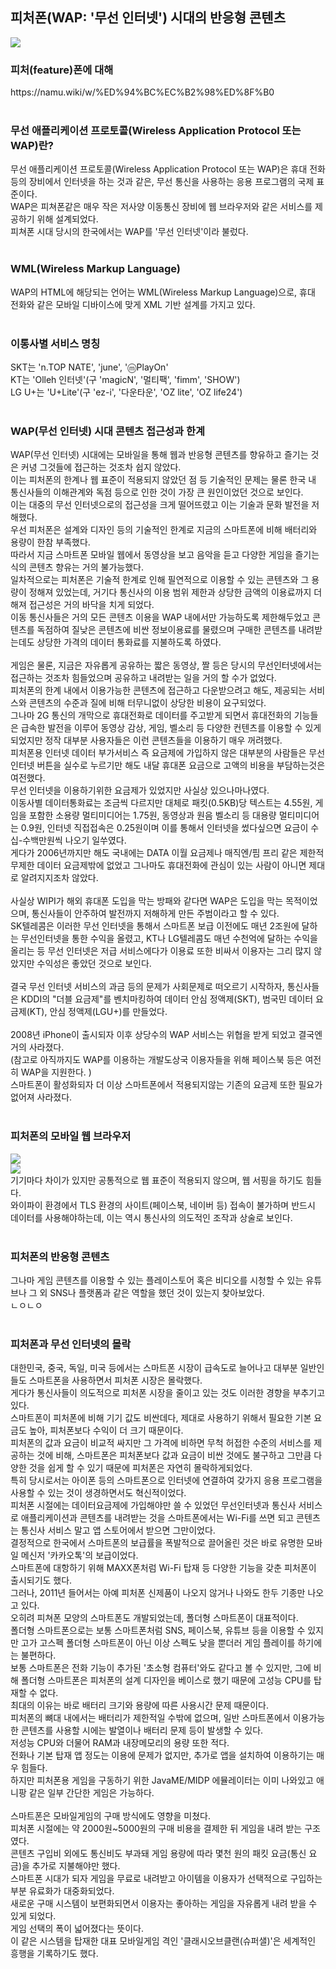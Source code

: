 <h2>피처폰(WAP: '무선 인터넷') 시대의 반응형 콘텐츠</h2>
<img src ="https://w.namu.la/s/33a78d5cf7e689ae8dba84c4b22bfa612233b5a8bfeba0b25da647aa7fad435cbbf73ad146871170a653914fa2536813f7d6925d091d8c6dd0eb875d10ace4a63d62626b8294a0d7c1b3d976dd2ab820af729b0ab5795d47764bf85f4e7a284e"><br>
<h3>피처(feature)폰에 대해 </h3>
https://namu.wiki/w/%ED%94%BC%EC%B2%98%ED%8F%B0<br>
<br>
<h3>무선 애플리케이션 프로토콜(Wireless Application Protocol 또는 WAP)란? </h3>
무선 애플리케이션 프로토콜(Wireless Application Protocol 또는 WAP)은 휴대 전화 등의 장비에서 인터넷을 하는 것과 같은, 무선 통신을 사용하는 응용 프로그램의 국제 표준이다. <br>
WAP은 피쳐폰같은 매우 작은 저사양 이동통신 장비에 웹 브라우저와 같은 서비스를 제공하기 위해 설계되었다. <br>
피쳐폰 시대 당시의 한국에서는 WAP를 '무선 인터넷'이라 불렀다. <br>
<br>
<h3>WML(Wireless Markup Language)</h3>
WAP의 HTML에 해당되는 언어는 WML(Wireless Markup Language)으로, 휴대 전화와 같은 모바일 디바이스에 맞게 XML 기반 설계를 가지고 있다. <br>
<br>
<h3>이통사별 서비스 명칭</h3>
SKT는 'n.TOP NATE', 'june', 'ⓜPlayOn' <br>
KT는 'Olleh 인터넷'(구 'magicN', '멀티팩', 'fimm', 'SHOW') <br>
LG U+는 'U+Lite'(구 'ez-i', '다운타운', 'OZ lite', 'OZ life24') <br>
<br>
<h3>WAP(무선 인터넷) 시대 콘텐츠 접근성과 한계</h3>
WAP(무선 인터넷) 시대에는 모바일을 통해 웹과 반응형 콘텐츠를 향유하고 즐기는 것은 커녕 그것들에 접근하는 것조차 쉽지 않았다. <br>
이는 피처폰의 한계나 웹 표준이 적용되지 않았던 점 등 기술적인 문제는 물론 한국 내 통신사들의 이해관계와 독점 등으로 인한 것이 가장 큰 원인이었던 것으로 보인다. <br> 
이는 대중의 무선 인터넷으로의 접근성을 크게 떨어뜨렸고 이는 기술과 문화 발전을 저해했다. <br>
우선 피처폰은 설계와 디자인 등의 기술적인 한계로 지금의 스마트폰에 비해 배터리와 용량이 한참 부족했다. <br>
따라서 지금 스마트폰 모바일 웹에서 동영상을 보고 음악을 듣고 다양한 게임을 즐기는 식의 콘텐츠 향유는 거의 불가능했다. <br>
일차적으로는 피처폰은 기술적 한계로 인해 필연적으로 이용할 수 있는 콘텐츠와 그 용량이 정해져 있었는데, 거기다 통신사의 이용 범위 제한과 상당한 금액의 이용료까지 더해져 접근성은 거의 바닥을 치게 되었다. <br>
이동 통신사들은 거의 모든 콘텐츠 이용을 WAP 내에서만 가능하도록 제한해두었고 콘텐츠를 독점하여 질낮은 콘텐츠에 비싼 정보이용료를 물렸으며 구매한 콘텐츠를 내려받는데도 상당한 가격의 데이터 통화료를 지불하도록 하였다. <br>
<br>
게임은 물론, 지금은 자유롭게 공유하는 짧은 동영상, 짤 등은 당시의 무선인터넷에서는 접근하는 것조차 힘들었으며 공유하고 내려받는 일을 거의 할 수가 없었다. <br>
피처폰의 한계 내에서 이용가능한 콘텐츠에 접근하고 다운받으려고 해도, 제공되는 서비스와 콘텐츠의 수준과 질에 비해 터무니없이 상당한 비용이 요구되었다. <br>
그나마 2G 통신의 개막으로 휴대전화로 데이터를 주고받게 되면서 휴대전화의 기능들은 급속한 발전을 이루어 동영상 감상, 게임, 벨소리 등 다양한 컨텐츠를 이용할 수 있게 되었지만 정작 대부분 사용자들은 이런 콘텐츠들을 이용하기 매우 꺼려했다. <br>
피처폰용 인터넷 데이터 부가서비스 즉 요금제에 가입하지 않은 대부분의 사람들은 무선 인터넷 버튼을 실수로 누르기만 해도 내달 휴대폰 요금으로 고액의 비용을 부담하는것은여전했다. <br>
무선 인터넷을 이용하기위한 요금제가 있었지만 사실상 있으나마나였다. <br>
이동사별 데이터통화료는 조금씩 다르지만 대체로 패킷(0.5KB)당 텍스트는 4.55원, 게임을 포함한 소용량 멀티미디어는 1.75원, 동영상과 원음 벨소리 등 대용량 멀티미디어는 0.9원, 인터넷 직접접속은 0.25원이며 이를 통해서 인터넷을 썼다싶으면 요금이 수십-수백만원씩 나오기 일쑤였다. <br>
게다가 2006년까지만 해도 국내에는 DATA 이월 요금제나 매직엔/핌 프리 같은 제한적 무제한 데이터 요금제밖에 없었고 그나마도 휴대전화에 관심이 있는 사람이 아니면 제대로 알려지지조차 않았다. <br>
<br>
사실상 WIPI가 해외 휴대폰 도입을 막는 방패와 같다면 WAP은 도입을 막는 목적이었으며, 통신사들이 안주하여 발전까지 저해하게 만든 주범이라고 할 수 있다. <br>
SK텔레콤은 이러한 무선 인터넷을 통해서 스마트폰 보급 이전에도 매년 2조원에 달하는 무선인터넷을 통한 수익을 올렸고, KT나 LG텔레콤도 매년 수천억에 달하는 수익을 올리는 등 무선 인터넷은 저급 서비스에다가 이용료 또한 비싸서 이용자는 그리 많지 않았지만 수익성은 좋았던 것으로 보인다. <br>
<br>
결국 무선 인터넷 서비스의 과금 등의 문제가 사회문제로 떠오르기 시작하자, 통신사들은 KDDI의 "더블 요금제"를 벤치마킹하여 데이터 안심 정액제(SKT), 범국민 데이터 요금제(KT), 안심 정액제(LGU+)를 만들었다. <br>
<br>
2008년 iPhone이 출시되자 이후 상당수의 WAP 서비스는 위협을 받게 되었고 결국엔 거의 사라졌다. <br>
(참고로 아직까지도 WAP를 이용하는 개발도상국 이용자들을 위해 페이스북 등은 여전히 WAP을 지원한다. )<br>
스마트폰이 활성화되자 더 이상 스마트폰에서 적용되지않는 기존의 요금제 또한 필요가 없어져 사라졌다. <br>
<br>
<h3>피처폰의 모바일 웹 브라우저</h3>
<img src ="https://w.namu.la/s/f9dfafbc091bba12530128c6fbbb16cabfecedb786d6f94a8f7d2f4d9d2c09bd56ccfbdd8a0700459bc05bb631357382000c1a09a400ab32d356218b7811fd27ecac798b6904a105ac813e1b6feddef94448eddd5968deffb5919d290b584e90e57a9a6792e286d8fca52e823f82f3d3"><br>
<img src ="https://w.namu.la/s/f9dfafbc091bba12530128c6fbbb16cabfecedb786d6f94a8f7d2f4d9d2c09bd56ccfbdd8a0700459bc05bb631357382000c1a09a400ab32d356218b7811fd27ecac798b6904a105ac813e1b6feddef94448eddd5968deffb5919d290b584e90e57a9a6792e286d8fca52e823f82f3d3"><br>
기기마다 차이가 있지만 공통적으로 웹 표준이 적용되지 않으며, 웹 서핑을 하기도 힘들다. <br>
와이파이 환경에서 TLS 환경의 사이트(페이스북, 네이버 등) 접속이 불가하며 반드시 데이터를 사용해야하는데, 이는 역시 통신사의 의도적인 조작과 상술로 보인다. <br>
<br>
<h3>피처폰의 반응형 콘텐츠</h3>
그나마 게임 콘텐츠를 이용할 수 있는 플레이스토어 혹은 비디오를 시청할 수 있는 유튜브나 그 외 SNS나 플랫폼과 같은 역할을 했던 것이 있는지 찾아보았다. <br>
ㄴㅇㄴㅇ<br>
<br>
<h3>피처폰과 무선 인터넷의 몰락</h3>
대한민국, 중국, 독일, 미국 등에서는 스마트폰 시장이 급속도로 늘어나고 대부분 일반인들도 스마트폰을 사용하면서 피처폰 시장은 몰락했다. <br>
게다가 통신사들이 의도적으로 피처폰 시장을 줄이고 있는 것도 이러한 경향을 부추기고 있다. <br>
스마트폰이 피처폰에 비해 기기 값도 비싼데다, 제대로 사용하기 위해서 필요한 기본 요금도 높아, 피처폰보다 수익이 더 크기 때문이다. <br>
피처폰의 값과 요금이 비교적 싸지만 그 가격에 비하면 무척 허접한 수준의 서비스를 제공하는 것에 비해, 스마트폰은 피처폰보다 값과 요금이 비싼 것에도 불구하고 그만큼 다양한 것을 쉽게 할 수 있기 때문에 피처폰은 자연히 몰락하게되었다. <br>
특히 당시로서는 아이폰 등의 스마트폰으로 인터넷에 연결하여 갖가지 응용 프로그램을 사용할 수 있는 것이 생경하면서도 혁신적이었다. <br>
피처폰 시절에는 데이터요금제에 가입해야만 쓸 수 있었던 무선인터넷과 통신사 서비스로 애플리케이션과 콘텐츠를 내려받는 것을 스마트폰에서는 Wi-Fi를 쓰면 되고 콘텐츠는 통신사 서비스 말고 앱 스토어에서 받으면 그만이었다. <br>
결정적으로 한국에서 스마트폰의 보급률을 폭발적으로 끌어올린 것은 바로 유명한 모바일 메신저 '카카오톡'의 보급이었다. <br>
스마트폰에 대항하기 위해 MAXX폰처럼 Wi-Fi 탑재 등 다양한 기능을 갖춘 피처폰이 출시되기도 했다. <br>
그러나, 2011년 들어서는 아예 피처폰 신제품이 나오지 않거나 나와도 한두 기종만 나오고 있다. <br>
오히려 피쳐폰 모양의 스마트폰도 개발되었는데, 폴더형 스마트폰이 대표적이다. <br>
폴더형 스마트폰으로는 보통 스마트폰처럼 SNS, 페이스북, 유튜브 등을 이용할 수 있지만 고가 고스펙 폴더형 스마트폰이 아닌 이상 스펙도 낮을 뿐더러 게임 플레이를 하기에는 불편하다. <br>
보통 스마트폰은 전화 기능이 추가된 '초소형 컴퓨터'와도 같다고 볼 수 있지만, 그에 비해 폴더형 스마트폰은 피처폰의 설계 디자인을 베이스로 했기 때문에 고성능 CPU를 탑재할 수 없다. <br>
최대의 이유는 바로 배터리 크기와 용량에 따른 사용시간 문제 때문이다. <br>
피처폰의 뼈대 내에서는 배터리가 제한적일 수밖에 없으며, 일반 스마트폰에서 이용가능한 콘텐츠를 사용할 시에는 발열이나 배터리 문제 등이 발생할 수 있다. <br>
저성능 CPU와 더물어 RAM과 내장메모리의 용량 또한 적다. <br>
전화나 기본 탑재 앱 정도는 이용에 문제가 없지만, 추가로 앱을 설치하여 이용하기는 매우 힘들다. <br>
하지만 피처폰용 게임을 구동하기 위한 JavaME/MIDP 에뮬레이터는 이미 나와있고 애니팡 같은 일부 간단한 게임은 가능하다. <br>
<br>
스마트폰은 모바일게임의 구매 방식에도 영향을 미쳤다. <br>
피처폰 시절에는 약 2000원~5000원의 구매 비용을 결제한 뒤 게임을 내려 받는 구조였다. <br>
콘텐츠 구입비 외에도 통신비도 부과돼 게임 용량에 따라 몇천 원의 패킷 요금(통신 요금)을 추가로 지불해야만 했다. <br>
스마트폰 시대가 되자 게임을 무료로 내려받고 아이템을 이용자가 선택적으로 구입하는 부분 유료화가 대중화되었다. <br>
새로운 구매 시스템이 보편화되면서 이용자는 좋아하는 게임을 자유롭게 내려 받을 수 있게 되었다. <br>
게임 선택의 폭이 넓어졌다는 뜻이다. <br>
이 같은 시스템을 탑재한 대표 모바일게임 격인 '클래시오브클랜(슈퍼샐)'은 세계적인 흥행을 기록하기도 했다. <br>

